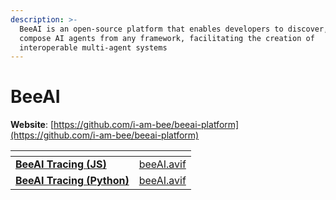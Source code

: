 ```yaml
---
description: >-
  BeeAI is an open-source platform that enables developers to discover, run, and
  compose AI agents from any framework, facilitating the creation of
  interoperable multi-agent systems
---
```


# BeeAI

**Website**: [https://github.com/i-am-bee/beeai-platform](https://github.com/i-am-bee/beeai-platform)

<table data-card-size="large" data-view="cards"><thead><tr><th></th><th data-hidden data-card-cover data-type="files"></th></tr></thead><tbody><tr><td><a href="beeai-tracing-js.md"><strong>BeeAI Tracing (JS)</strong></a></td><td><a href="../../.gitbook/assets/beeAI.avif">beeAI.avif</a></td></tr><tr><td><a href="beeai-tracing-python.md"><strong>BeeAI Tracing (Python)</strong></a></td><td><a href="../../.gitbook/assets/beeAI.avif">beeAI.avif</a></td></tr></tbody></table>

